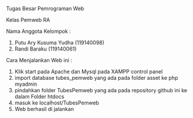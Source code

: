 Tugas Besar Pemrograman Web

Kelas Pemweb RA

Nama Anggota Kelompok :
1. Putu Ary Kusuma Yudha (119140098)
2. Randi Baraku (119140061)

Cara Menjalankan Web ini :
1. Klik start pada Apache dan Mysql pada XAMPP control panel
2. import database tubes_pemweb yang ada pada folder asset ke php myadmin
3. pindahkan folder TubesPemweb yang ada pada repository github ini ke dalam Folder htdocs
4. masuk ke localhost/TubesPemweb
5. Web berhasil di jalankan
